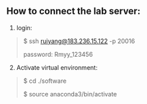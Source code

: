 ## How to connect the lab server:
1. login:
> $ ssh ruiyang@183.236.15.122 -p 20016
>
> password: Rmyy_123456
>
2. Activate virtual environment:
> $ cd ./software
> 
> $ source anaconda3/bin/activate
